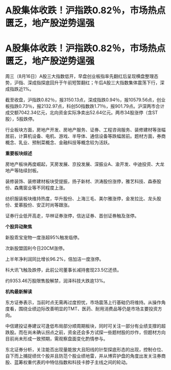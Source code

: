 # A股集体收跌！沪指跌0.82％，市场热点匮乏，地产股逆势逞强

# A股集体收跌！沪指跌0.82％，市场热点匮乏，地产股逆势逞强

周三（8月16日）A股三大指数低开，早盘创业板指率先翻红后呈现横盘整理态势，沪指、深成指探底回升于午前短暂翻红；午后A股三大指数集体震荡下行，深成指跌近1%。

截至收盘，沪指跌0.82％，报3150.13点，深成指跌0.94％，报10579.56点，创业板指跌0.73％，报2132.97点，科创50指数跌1.71％，报901.79点。沪深两市合计成交额7042.34亿元，北向资金实际净卖出52.64亿元。两市34股涨停（含ST股），5股跌停。

行业板块方面，房地产开发、房地产服务、证券、工程咨询服务、装修建材等涨幅居前，计算机设备、电机、游戏、半导体、通信设备等跌幅居前。题材方面，券商概念、乳业、预制菜概念、金融科技等概念较为活跃。

**重要板块综述**

房地产板块再度崛起，天房发展、京投发展、深振业A、渝开发、中迪投资、大龙地产等陆续封板。

装修装饰、装修建材板块受提振，扬子新材、洪涛股份涨停，雅艺科技、森泰股份、森鹰窗业等不同程度上涨。

纺织服装板块维持热度，华升股份、上海三毛、美尔雅涨停，金发拉比、龙头股份、爱慕股份、安正时尚等跟涨。

证券行业低开高走，华林证券涨停，信达证券、首创证券触及涨停。

**个股异动聚焦**

新股乖宝宠物一度涨超95%触发临停。

次新股盟固利今日20CM涨停。

上半年净利润同比增长96.2%，倍加洁一度涨停。

科大讯飞触及跌停，此前公司董事长减持套现23.5亿还债。

约9353.46万股限售股解禁，润泽科技大跌逾13%。

**机构最新解读**

东方证券表示，当前时点无需再过度担忧，市场震荡上行基础仍将维持。从操作角度看，围绕业绩边际改善明显的TMT、医药、耐用消费品等仍是市场主要投资方向。

中信建投证券建议可逢低布局部分顺周期板块，同时可关注一部分有业绩支撑的超跌股。而在尚未确认拐点之前，资金还会多方试探一些题材股的炒作，但题材方向目前尚未形成一致预期，需观察盘面变化酌情参与。

东北证券分析，关注能否出现量能放大且阳线的针型探底形态的出现，控制仓位、自下而上捕捉绩优个股并且防范个股业绩地雷，并从博弈护盘的角度出发关注券商股、蓝筹权重代表的中特估指数和科技卡脖子主线之间的轮动。

